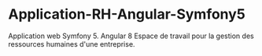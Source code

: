# Application-RH-Angular-Symfony5
Application web Symfony 5. Angular 8 Espace de travail pour la gestion des ressources humaines d'une entreprise.


